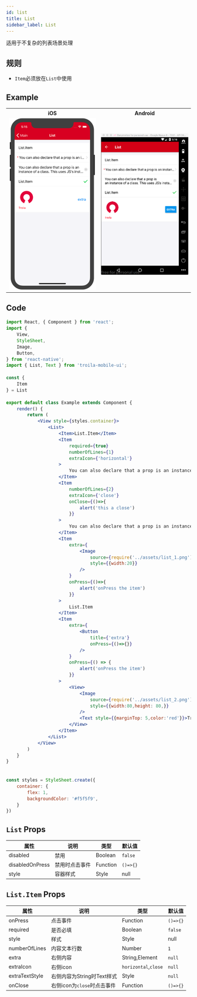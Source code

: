 ```yaml
---
id: list
title: List
sidebar_label: List
---
```


适用于不复杂的列表场景处理


## 规则
- `Item`必须放在`List`中使用


## Example

<table>
  <tr>
    <th style="width: 50%;">iOS</th>
    <th style="width: 50%;">Android</th>
  </tr>
  <tr>
    <td style="width: 50%;">
      <center><img src="/docs/assets/list.ios.png"></img></center>
    </td>
    <td style="width: 50%;">
      <center><img src="/docs/assets/list.android.png"></img></center>
    </td>
  </tr>
</table>




## Code

```jsx
import React, { Component } from 'react';
import {
    View,
    StyleSheet,
    Image,
    Button,
} from 'react-native';
import { List, Text } from 'troila-mobile-ui';

const {
    Item
} = List

export default class Example extends Component {
    render() {
        return (
            <View style={styles.container}>
                <List>
                    <Item>List.Item</Item>
                    <Item
                        required={true}
                        numberOfLines={1}
                        extraIcon={'horizontal'}
                    >
                        You can also declare that a prop is an instance of a class. This uses JS's instanceof operator
                    </Item>
                    <Item
                        numberOfLines={2}
                        extraIcon={'close'}
                        onClose={()=>{
                            alert('this a close')
                        }}
                    >
                        You can also declare that a prop is an instance of a class. This uses JS's instanceof operator
                    </Item>
                    <Item
                        extra={
                            <Image
                                source={require('../assets/list_1.png')}
                                style={{width:20}}
                            />
                        }
                        onPress={()=>{
                            alert('onPress the item')
                        }}
                    >
                        List.Item
                    </Item>
                    <Item
                        extra={
                            <Button
                                title={'extra'}
                                onPress={()=>{}}
                            />
                        }
                        onPress={() => {
                            alert('onPress the item')
                        }}
                    >
                        <View>
                            <Image
                                source={require('../assets/list_2.png')}
                                style={{width:80,height: 80,}}
                            />
                            <Text style={{marginTop: 5,color:'red'}}>Troila</Text>
                        </View>
                    </Item>
                </List>
            </View>
        )
    }
}


const styles = StyleSheet.create({
    container: {
        flex: 1,
        backgroundColor: '#f5f5f9',
    }
})

```



## `List` Props

属性 | 说明 | 类型 | 默认值
----|-----|------|------
| disabled | 禁用 | Boolean   |  `false` |
| disabledOnPress | 禁用时点击事件 | Function   |  `()=>{}` |
| style | 容器样式 | Style   |  null |



## `List.Item` Props

属性 | 说明 | 类型 | 默认值
----|-----|------|------
| onPress | 点击事件 | Function  |  `()=>{}` |
| required | 是否必填 | Boolean   |  `false` |
| style | 样式 | Style   |  null |
| numberOfLines | 内容文本行数 | Number   |  `1` |
| extra | 右侧内容 | String,Element   |  `null` |
| extraIcon | 右侧icon | `horizontal`,`close`   |  `null` |
| extraTextStyle | 右侧内容为String时Text样式 | Style  |  `null` |
| onClose | 右侧icon为`close`时点击事件 | Function  |  `()=>{}` |


